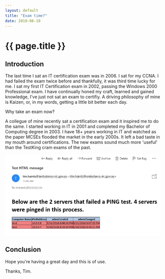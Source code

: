 ```yaml
---
layout: default
title: "Exam time?"
date: 2019-06-10
---
```

# {{ page.title }}

## Introduction

The last time I sat an IT certification exam was in 2006. I sat for my CCNA. I had failed the exam twice before and thankfully, it was third time lucky for me. I sat my first IT Certification exam in 2002, passing the Windows 2000 Professional exam. I have continually honed my craft, learned and gained knowledge, I've just not sat an exam to certifiy. A driving philosophy of mine is Kaizen, or, in my words, getting a little bit better each day.

Why take an exam now?

A collegue of mine recently sat a certification exam and it inspired me to do the same. I started working in IT in 2001 and completed my Bachelor of Computing degree in 2003. I have 18+ years working in IT and watched as the paper MCSEs flooded the market in the early 2000s. It left a bad taste in my mouth around certifications. The new exams sound much more 'useful' than the TestKing cram exams of the past.

![Name of Image](/assets/20180531/HTML-EmailAsFile.png)

## Conclusion

Hope you're having a great day and this is of use.

Thanks, Tim.
